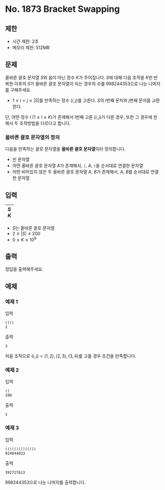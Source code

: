 # No. 1873 Bracket Swapping

## 제한

- 시간 제한: 2초
- 메모리 제한: 512MB

## 문제

올바른 괄호 문자열 $S$와 음이 아닌 정수 $K$가 주어집니다. $S$에 대해 다음 조작을 $K$번 반복한 이후의 $S$가 올바른 괄호 문자열이 되는 경우의 수를 $998244353$으로 나눈 나머지를 구해주세요.

- $1 \le i < j \le |S|$를 만족하는 정수 $(i, j)$를 고른다. $S$의 $i$번째 문자와 $j$번째 문자를 교환한다.

단, 어떤 정수 $l$ $(1 \le l \le K)$가 존재해서 $l$번째 고른 $(i, j)$가 다른 경우, 또한 그 경우에 한해서 두 조작방법을 다르다고 합니다.

### 올바른 괄호 문자열의 정의

다음을 만족하는 괄호 문자열을 **올바른 괄호 문자열**이라 정의합니다.

- 빈 문자열
- 어떤 올바른 괄호 문자열 $A$가 존재해서, `(`, $A$, `)`을 순서대로 연결한 문자열
- 어떤 비어있지 않은 두 올바른 괄호 문자열 $A$, $B$가 존재해서, $A$, $B$를 순서대로 연결한 문자열.

## 입력

| $S$ <br>$K$ |
| :---- |

- $S$는 올바른 괄호 문자열
- $2 \le |S| \le 200$
- $0 \le K \le 10^9$

## 출력

정답을 출력해주세요.

## 예제

### 예제 1

입력

```
(())
1
```

출력

```
3
```

처음 조작으로 $(i, j) = (1, 2), (2, 3), (3, 4)$를 고를 경우 조건을 만족합니다.

### 예제 2

입력

```
()
100
```

출력

```
1
```

### 예제 3

입력

```
(()(()(())()))
924844033
```

출력

```
392727613
```

$998244353$으로 나눈 나머지를 출력합니다.
